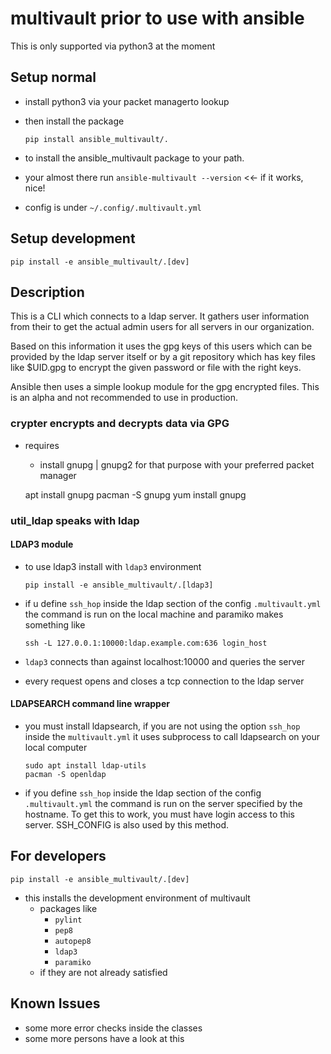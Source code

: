 # multivault prior to use with ansible

This is only supported via python3 at the moment

## Setup normal

* install python3 via your packet managerto lookup
* then install the package

      pip install ansible_multivault/.

* to install the ansible_multivault package to your path.
* your almost there run `ansible-multivault --version` <<- if it works, nice!
* config is under `~/.config/.multivault.yml`

## Setup development

    pip install -e ansible_multivault/.[dev]

## Description

This is a CLI which connects to a ldap server.
It gathers user information from their to
get the actual admin users for all servers in our organization.

Based on this information it uses the gpg keys of this users
which can be provided by the ldap server itself or by a git
repository which has key files like $UID.gpg to encrypt the
given password or file with the right keys.

Ansible then uses a simple lookup module for the gpg encrypted
files. This is an alpha and not recommended to use in production.

### crypter encrypts and decrypts data via GPG

* requires
  * install gnupg | gnupg2 for that purpose with your preferred packet manager

  apt install gnupg
  pacman -S gnupg
  yum install gnupg

### util_ldap speaks with ldap

#### LDAP3 module

* to use ldap3 install with `ldap3` environment

      pip install -e ansible_multivault/.[ldap3]

* if u define `ssh_hop` inside the ldap section of
  the config `.multivault.yml` the command is run on
  the local machine and paramiko makes something like

      ssh -L 127.0.0.1:10000:ldap.example.com:636 login_host

* `ldap3` connects than against localhost:10000 and queries the server
* every request opens and closes a tcp connection to the ldap server

#### LDAPSEARCH command line wrapper

* you must install ldapsearch, if you are not using
  the option `ssh_hop` inside the `multivault.yml`
  it uses subprocess to call ldapsearch on your local computer

      sudo apt install ldap-utils
      pacman -S openldap

* if you define `ssh_hop` inside the ldap section of
  the config `.multivault.yml` the command is run on
  the server specified by the hostname. To get this to work,
  you must have login access to this server. SSH_CONFIG is also used
  by this method.

## For developers

    pip install -e ansible_multivault/.[dev]

* this installs the development environment of multivault
  * packages like
    * `pylint`
    * `pep8`
    * `autopep8`
    * `ldap3`
    * `paramiko`
  * if they are not already satisfied

## Known Issues

* some more error checks inside the classes
* some more persons have a look at this
